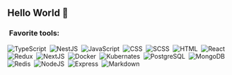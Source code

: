 ## Hello World 👋

### &nbsp;Favorite tools:

![TypeScript](https://img.shields.io/badge/TypeScript-007ACC?style=for-the-badge&logo=typescript&logoColor=white)&nbsp;
![NestJS](https://img.shields.io/badge/Nest.js-E0234E?style=for-the-badge&logo=nestjs&logoColor=white)&nbsp;
![JavaScript](https://img.shields.io/badge/JavaScript-F7DF1E?style=for-the-badge&logo=javascript&logoColor=black)&nbsp;
![CSS](https://img.shields.io/badge/CSS3-1572B6?style=for-the-badge&logo=css3&logoColor=white)&nbsp;
![SCSS](https://img.shields.io/badge/Sass-CC6699?style=for-the-badge&logo=sass&logoColor=white)&nbsp;
![HTML](https://img.shields.io/badge/HTML5-E34F26?style=for-the-badge&logo=html5&logoColor=white)&nbsp;
![React](https://img.shields.io/badge/React-20232A?style=for-the-badge&logo=react&logoColor=61DAFB)&nbsp;
![Redux](https://img.shields.io/badge/Redux-593D88?style=for-the-badge&logo=redux&logoColor=white)&nbsp;
![NextJS](https://img.shields.io/badge/Next.js-000000?style=for-the-badge&logo=next-dot-js&logoColor=white)&nbsp;
![Docker](https://img.shields.io/badge/Docker-2496ED?style=for-the-badge&logo=docker&logoColor=white)&nbsp;
![Kubernates](https://img.shields.io/badge/Kubernates-326CES?style=for-the-badge&logo=kubernates&logoColor=white)&nbsp;
![PostgreSQL](https://img.shields.io/badge/PostgreSQL-316192?style=for-the-badge&logo=postgresql&logoColor=white)&nbsp;
![MongoDB](https://img.shields.io/badge/MongoDB-4EA94B?style=for-the-badge&logo=mongodb&logoColor=white)&nbsp;
![Redis](https://img.shields.io/badge/Redis-DC382D?style=for-the-badge&logo=redis&logoColor=white)&nbsp;
![NodeJS](https://img.shields.io/badge/Node.js-43853D?style=for-the-badge&logo=node.js&logoColor=white)&nbsp;
![Express](https://img.shields.io/badge/Express.js-404D59?style=for-the-badge)&nbsp;
![Markdown](https://img.shields.io/badge/Markdown-000000?style=for-the-badge&logo=markdown&logoColor=white)&nbsp;
